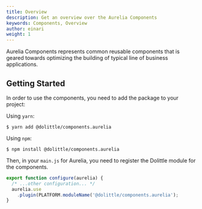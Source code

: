 ```yaml
---
title: Overview
description: Get an overview over the Aurelia Components
keywords: Components, Overview
author: einari
weight: 1
---
```


Aurelia Components represents common reusable components that is geared towards
optimizing the building of typical line of business applications.

## Getting Started

In order to use the components, you need to add the package to your project:

Using `yarn`:

```shell
$ yarn add @dolittle/components.aurelia
```

Using `npm`:

```shell
$ npm install @dolittle/components.aurelia
```

Then, in your `main.js` for Aurelia, you need to register the Dolittle module for the
components.

```javascript
export function configure(aurelia) {
  /* ...other configuration... */
  aurelia.use
    .plugin(PLATFORM.moduleName('@dolittle/components.aurelia');
}
```
